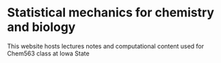 Statistical mechanics for chemistry and biology
============================

This website hosts lectures notes and computational content used for Chem563 class at Iowa State
